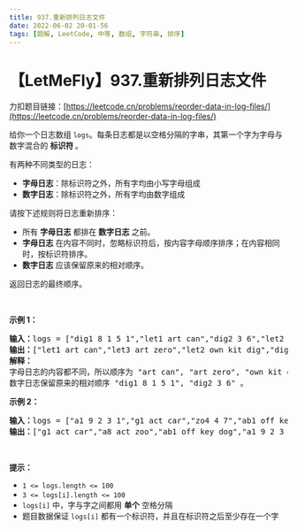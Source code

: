 ```yaml
---
title: 937.重新排列日志文件
date: 2022-06-02 20-01-56
tags: [题解, LeetCode, 中等, 数组, 字符串, 排序]
---
```


# 【LetMeFly】937.重新排列日志文件

力扣题目链接：[https://leetcode.cn/problems/reorder-data-in-log-files/](https://leetcode.cn/problems/reorder-data-in-log-files/)

<p>给你一个日志数组 <code>logs</code>。每条日志都是以空格分隔的字串，其第一个字为字母与数字混合的<em> </em><strong>标识符 </strong>。</p>

<p>有两种不同类型的日志：</p>

<ul>
	<li><strong>字母日志</strong>：除标识符之外，所有字均由小写字母组成</li>
	<li><strong>数字日志</strong>：除标识符之外，所有字均由数字组成</li>
</ul>

<p>请按下述规则将日志重新排序：</p>

<ul>
	<li>所有 <strong>字母日志</strong> 都排在 <strong>数字日志</strong> 之前。</li>
	<li><strong>字母日志</strong> 在内容不同时，忽略标识符后，按内容字母顺序排序；在内容相同时，按标识符排序。</li>
	<li><strong>数字日志</strong> 应该保留原来的相对顺序。</li>
</ul>

<p>返回日志的最终顺序。</p>

<p> </p>

<p><strong>示例 1：</strong></p>

<pre>
<strong>输入：</strong>logs = ["dig1 8 1 5 1","let1 art can","dig2 3 6","let2 own kit dig","let3 art zero"]
<strong>输出：</strong>["let1 art can","let3 art zero","let2 own kit dig","dig1 8 1 5 1","dig2 3 6"]
<strong>解释：</strong>
字母日志的内容都不同，所以顺序为 "art can", "art zero", "own kit dig" 。
数字日志保留原来的相对顺序 "dig1 8 1 5 1", "dig2 3 6" 。
</pre>

<p><strong>示例 2：</strong></p>

<pre>
<strong>输入：</strong>logs = ["a1 9 2 3 1","g1 act car","zo4 4 7","ab1 off key dog","a8 act zoo"]
<strong>输出：</strong>["g1 act car","a8 act zoo","ab1 off key dog","a1 9 2 3 1","zo4 4 7"]
</pre>

<p> </p>

<p><strong>提示：</strong></p>

<ul>
	<li><code>1 <= logs.length <= 100</code></li>
	<li><code>3 <= logs[i].length <= 100</code></li>
	<li><code>logs[i]</code> 中，字与字之间都用 <strong>单个</strong> 空格分隔</li>
	<li>题目数据保证 <code>logs[i]</code> 都有一个标识符，并且在标识符之后至少存在一个字</li>
</ul>


    